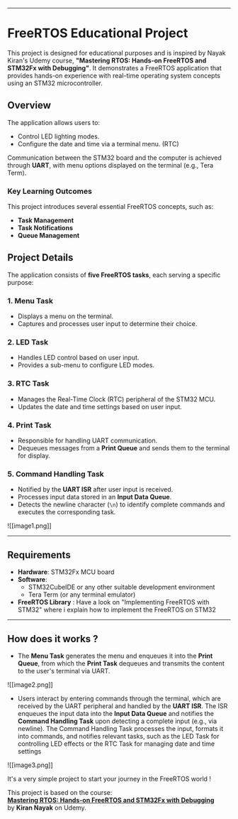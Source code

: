 

---

# FreeRTOS Educational Project

This project is designed for educational purposes and is inspired by Nayak Kiran's Udemy course, **"Mastering RTOS: Hands-on FreeRTOS and STM32Fx with Debugging"**. It demonstrates a FreeRTOS application that provides hands-on experience with real-time operating system concepts using an STM32 microcontroller.

## Overview

The application allows users to:

- Control LED lighting modes.
- Configure the date and time via a terminal menu. (RTC)

Communication between the STM32 board and the computer is achieved through **UART**, with menu options displayed on the terminal (e.g., Tera Term).

### Key Learning Outcomes

This project introduces several essential FreeRTOS concepts, such as:

- **Task Management**
- **Task Notifications**
- **Queue Management**

## Project Details

The application consists of **five FreeRTOS tasks**, each serving a specific purpose:

### 1. **Menu Task**

- Displays a menu on the terminal.
- Captures and processes user input to determine their choice.

### 2. **LED Task**

- Handles LED control based on user input.
- Provides a sub-menu to configure LED modes.

### 3. **RTC Task**

- Manages the Real-Time Clock (RTC) peripheral of the STM32 MCU.
- Updates the date and time settings based on user input.

### 4. **Print Task**

- Responsible for handling UART communication.
- Dequeues messages from a **Print Queue** and sends them to the terminal for display.

### 5. **Command Handling Task**

- Notified by the **UART ISR** after user input is received.
- Processes input data stored in an **Input Data Queue**.
- Detects the newline character (`\n`) to identify complete commands and executes the corresponding task.

![[image1.png]]

---

## Requirements

- **Hardware**: STM32Fx MCU board
- **Software**:
    - STM32CubeIDE or any other suitable development environment
    - Tera Term (or any terminal emulator)
- **FreeRTOS Library** : Have a look on "Implementing FreeRTOS with STM32" where i explain how to implement the FreeRTOS on STM32

---

## How does it works ? 
* The **Menu Task** generates the menu and enqueues it into the **Print Queue**, from which the **Print Task** dequeues and transmits the content to the user's terminal via UART. 

![[image2.png]]


* Users interact by entering commands through the terminal, which are received by the UART peripheral and handled by the **UART ISR**. The ISR enqueues the input data into the **Input Data Queue** and notifies the **Command Handling Task** upon detecting a complete input (e.g., via newline). The Command Handling Task processes the input, formats it into commands, and notifies relevant tasks, such as the LED Task for controlling LED effects or the RTC Task for managing date and time settings

![[image3.png]]

It's a very simple project to start your journey in the FreeRTOS world ! 


This project is based on the course:  
**[Mastering RTOS: Hands-on FreeRTOS and STM32Fx with Debugging](https://www.udemy.com/course/mastering-rtos-hands-on-with-freertos-arduino-and-stm32fx/?srsltid=AfmBOoqyL0AUMeJ_xK0xDSwyz2xb8wy9dr2umhWYIylfvCSNt5FaN6Tf&couponCode=LETSLEARNNOW)**  
by **Kiran Nayak** on Udemy.
